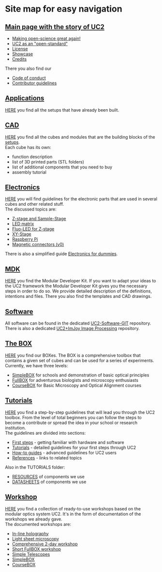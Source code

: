 # Site map for easy navigation

## [Main page with the story of UC2](./Readme.md)

* [Making open-science great again!](https://github.com/bionanoimaging/UC2-GIT#making-open-science-great-again)
* [UC2 as an "open-standard"](https://github.com/bionanoimaging/UC2-GIT#uc2-as-an-open-standard)
* [License](./License.md)
* [Showcase](https://github.com/bionanoimaging/UC2-GIT#showcase)
* [Credits](https://github.com/bionanoimaging/UC2-GIT#credits)

There you also find our

* [Code of conduct](./CODE_OF_CONDUCT.md)
* [Contributor guidelines](./CONTRIBUTING.md)


 ## [Applications](./APPLICATIONS)

 [HERE](./APPLICATIONS) you find all the setups that have already been built.

 ## [CAD](./CAD)

 [HERE](./CAD) you find all the cubes and modules that are the building blocks of the [setups](./APPLICATIONS).  
 Each cube has its own:

 * function description
 * list of 3D printed parts (STL folders)
 * list of additional components that you need to buy
 * assembly tutorial


 ## [Electronics](./ELECTRONICS)

 [HERE](./ELECTRONICS) you will find guidelines for the electronic parts that are used in several cubes and other related stuff.  
 The discussed topics are:

 * [Z-stage and Sample-Stage](./ELECTRONICS/Z-Stage)
 * [LED matrix](./ELECTRONICS/LED-Matrix)
 * [Fluo-LED for Z-stage](./ELECTRONICS/FLUO-LED)
 * [XY-Stage](./ELECTRONICS/XY-Stage)
 * [Raspberry Pi](./ELECTRONICS/RASPBERRY-PI)
 * [Magnetic connectors (v0)](./ELECTRONICS/Magnetic-Connectors)


 There is also a simplified guide [Electronics for dummies](./ELECTRONICS/ELECTRONICS_FOR_DUMMIES).


 ## [MDK](./MDK)

 [HERE](./MDK) you find the Modular Developer Kit. If you want to adapt your ideas to the UC2 framework the Modular Developer Kit gives you the necessary steps in order to do so. We provide detailed description of the definitions, intentions and files. There you also find the templates and CAD drawings.

 ## [Software](./SOFTWARE)

All software can be found in the dedicated [UC2-Software-GIT](https://github.com/bionanoimaging/UC2-Software-GIT) repository.  
There is also a dedicated [UC2+ImJoy Image Processing](https://github.com/bionanoimaging/UC2-ImJoy-Plugins) repository.

 ## [The BOX](./TheBOX)

 [HERE](./TheBOX) you find our BOXes. The BOX is a comprehensive toolbox that contains a given set of cubes and can be used for a series of experiments.  
 Currently, we have three levels:

 * [SimpleBOX](./TheBOX/SimpleBOX) for schools and demonstration of basic optical principles
 * [FullBOX](./TheBOX/FullBOX) for adventurous biologists and microscopy enthusiasts
 * [CourseBOX](./TheBOX/CourseBOX) for Basic Microscopy and Optical Alignment courses


 ## [Tutorials](./TUTORIALS)

 [HERE](./TUTORIALS) you find a step-by-step guidelines that will lead you through the UC2 toolbox. From the level of total beginners you can follow the steps to become a contribute or spread the idea in your school or research institution.  
 The guidelines are divided into sections:

 * [First steps](./TUTORIALS#-first-steps) - getting familiar with hardware and software
 * [Tutorials](./TUTORIALS#-tutorials) - detailed guidelines for your first steps through UC2
 * [How-to guides](./TUTORIALS#-how-to-guides) - advanced guidelines for UC2 users
 * [References](./TUTORIALS#-reference-guides) - links to related topics


 Also in the TUTORIALS folder:

* [RESOURCES](./TUTORIALS/RESOURCES) of components we use
* [DATASHEETS](./TUTORIALS/DATASHEETS) of components we use


 ## [Workshop](./WORKSHOP)

 [HERE](./WORKSHOP) you find a collection of ready-to-use workshops based on the modular optics system UC2. It's in the form of documentation of the workshops we already gave.  
 The documented workshops are:

 * [In-line holography](./WORKSHOP/INLINE-HOLOGRAMM)
 * [Light sheet microscopy](./WORKSHOP/LIGHTSHEET)
 * [Comprehensive 2-day workshop](./WORKSHOP/OSLO)
 * [Short FullBOX workshop](./TiM2020)
 * [Simple Telescopes](../APPLICATION/AP_SIMPLE-Telescope)
 * [SimpleBOX](../TheBOX/SimpleBOX)
 * [CourseBOX](../TheBOX/CourseBOX)
